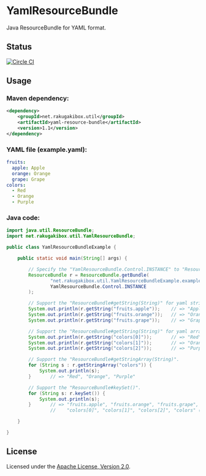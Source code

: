YamlResourceBundle
==================

Java ResourceBundle for YAML format.

Status
------

[![Circle CI](https://circleci.com/gh/akihyro/yaml-resource-bundle.svg?style=shield)](https://circleci.com/gh/akihyro/yaml-resource-bundle)

Usage
-----

### Maven dependency:

```xml
<dependency>
    <groupId>net.rakugakibox.util</groupId>
    <artifactId>yaml-resource-bundle</artifactId>
    <version>1.1</version>
</dependency>
```

### YAML file (example.yaml):

```yaml
fruits:
  apple: Apple
  orange: Orange
  grape: Grape
colors:
  - Red
  - Orange
  - Purple
```

### Java code:

```java
import java.util.ResourceBundle;
import net.rakugakibox.util.YamlResourceBundle;

public class YamlResourceBundleExample {

    public static void main(String[] args) {

        // Specify the "YamlResourceBundle.Control.INSTANCE" to "ResourceBundle.Control".
        ResourceBundle r = ResourceBundle.getBundle(
                "net.rakugakibox.util.YamlResourceBundleExample.example",
                YamlResourceBundle.Control.INSTANCE
        );

        // Support the "ResourceBundle#getString(String)" for yaml string.
        System.out.println(r.getString("fruits.apple"));    // => "Apple"
        System.out.println(r.getString("fruits.orange"));   // => "Orange"
        System.out.println(r.getString("fruits.grape"));    // => "Grape"

        // Support the "ResourceBundle#getString(String)" for yaml array.
        System.out.println(r.getString("colors[0]"));       // => "Red"
        System.out.println(r.getString("colors[1]"));       // => "Orange"
        System.out.println(r.getString("colors[2]"));       // => "Purple"

        // Support the "ResourceBundle#getStringArray(String)".
        for (String s : r.getStringArray("colors")) {
            System.out.println(s);
        }       // => "Red", "Orange", "Purple"

        // Support the "ResourceBundle#keySet()".
        for (String s: r.keySet()) {
            System.out.println(s);
        }       // => "fruits.apple", "fruits.orange", "fruits.grape",
                //    "colors[0]", "colors[1]", "colors[2]", "colors" (not sorted)

    }

}
```

License
-------

Licensed under the [Apache License, Version 2.0](http://www.apache.org/licenses/LICENSE-2.0).
